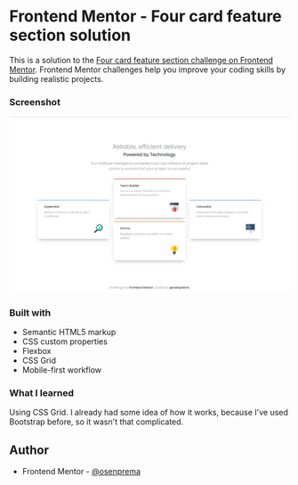 # Frontend Mentor - Four card feature section solution

This is a solution to the [Four card feature section challenge on Frontend Mentor](https://www.frontendmentor.io/challenges/four-card-feature-section-weK1eFYK). Frontend Mentor challenges help you improve your coding skills by building realistic projects. 

### Screenshot

![](./screenshot.jpg)

### Built with

- Semantic HTML5 markup
- CSS custom properties
- Flexbox
- CSS Grid
- Mobile-first workflow

### What I learned

Using CSS Grid. I already had some idea of ​​how it works, because I've used Bootstrap before, so it wasn't that complicated.

## Author

- Frontend Mentor - [@osenprema](https://www.frontendmentor.io/profile/osenprema)